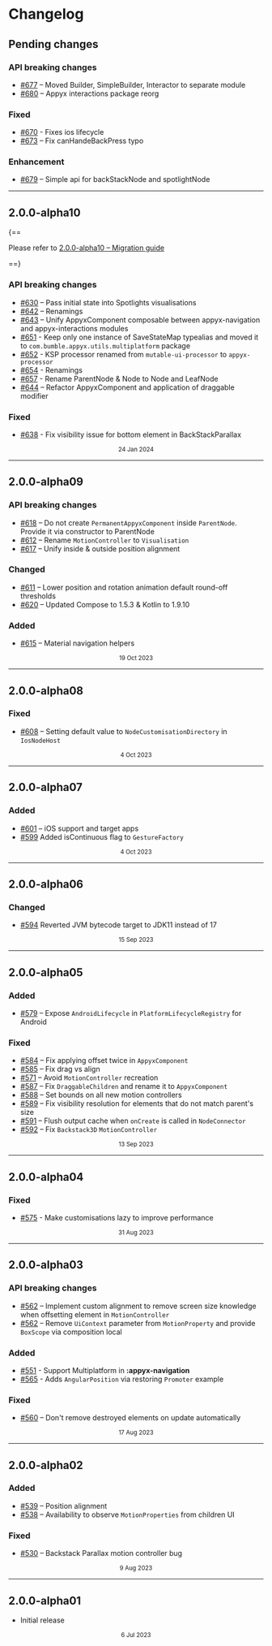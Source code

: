 # Changelog

## Pending changes

### API breaking changes

- [#677](https://github.com/bumble-tech/appyx/pull/677) – Moved Builder, SimpleBuilder, Interactor to separate module
- [#680](https://github.com/bumble-tech/appyx/pull/680) – Appyx interactions package reorg

### Fixed

- [#670](https://github.com/bumble-tech/appyx/pull/670) - Fixes ios lifecycle
- [#673](https://github.com/bumble-tech/appyx/pull/673) – Fix canHandeBackPress typo

### Enhancement

- [#679](https://github.com/bumble-tech/appyx/pull/679) – Simple api for backStackNode and spotlightNode

---

## 2.0.0-alpha10

{==

Please refer to [2.0.0-alpha10 – Migration guide](2.0.0-alpha10.md)

==}

### API breaking changes

- [#630](https://github.com/bumble-tech/appyx/pull/630) – Pass initial state into Spotlights visualisations
- [#642](https://github.com/bumble-tech/appyx/pull/642) – Renamings
- [#643](https://github.com/bumble-tech/appyx/pull/643) – Unify AppyxComponent composable between appyx-navigation and appyx-interactions modules
- [#651](https://github.com/bumble-tech/appyx/pull/651) - Keep only one instance of SaveStateMap typealias and moved it to `com.bumble.appyx.utils.multiplatform` package 
- [#652](https://github.com/bumble-tech/appyx/pull/652) - KSP processor renamed from `mutable-ui-processor` to `appyx-processor`
- [#654](https://github.com/bumble-tech/appyx/pull/654) - Renamings 
- [#657](https://github.com/bumble-tech/appyx/pull/657) - Rename ParentNode & Node to Node and LeafNode 
- [#644](https://github.com/bumble-tech/appyx/pull/644) – Refactor AppyxComponent and application of draggable modifier 

### Fixed

- [#638](https://github.com/bumble-tech/appyx/pull/638) - Fix visibility issue for bottom element in BackStackParallax

<div style="text-align: center"><small>24 Jan 2024</small></div>

---

## 2.0.0-alpha09

### API breaking changes

- [#618](https://github.com/bumble-tech/appyx/pull/618) – Do not create `PermanentAppyxComponent` inside `ParentNode`. Provide it via constructor to ParentNode
- [#612](https://github.com/bumble-tech/appyx/pull/612) – Rename `MotionController` to `Visualisation`
- [#617](https://github.com/bumble-tech/appyx/pull/617) – Unify inside & outside position alignment

### Changed

- [#611](https://github.com/bumble-tech/appyx/pull/611) – Lower position and rotation animation default round-off thresholds
- [#620](https://github.com/bumble-tech/appyx/pull/620) – Updated Compose to 1.5.3 & Kotlin to 1.9.10

### Added

- [#615](https://github.com/bumble-tech/appyx/pull/615) – Material navigation helpers

<div style="text-align: center"><small>19 Oct 2023</small></div>

---

## 2.0.0-alpha08

### Fixed

- [#608](https://github.com/bumble-tech/appyx/pull/608) – Setting default value to `NodeCustomisationDirectory` in `IosNodeHost`

<div style="text-align: center"><small>4 Oct 2023</small></div>

---

## 2.0.0-alpha07

### Added

- [#601](https://github.com/bumble-tech/appyx/pull/601) – iOS support and target apps
- [#599](https://github.com/bumble-tech/appyx/pull/599) Added isContinuous flag to `GestureFactory`

<div style="text-align: center"><small>4 Oct 2023</small></div>

---

## 2.0.0-alpha06

### Changed

- [#594](https://github.com/bumble-tech/appyx/pull/594) Reverted JVM bytecode target to JDK11 instead of 17

<div style="text-align: center"><small>15 Sep 2023</small></div>

---

## 2.0.0-alpha05

### Added

- [#579](https://github.com/bumble-tech/appyx/pull/579) – Expose `AndroidLifecycle` in `PlatformLifecycleRegistry` for Android

### Fixed
 
- [#584](https://github.com/bumble-tech/appyx/pull/584) – Fix applying offset twice in `AppyxComponent`
- [#585](https://github.com/bumble-tech/appyx/pull/585) – Fix drag vs align
- [#571](https://github.com/bumble-tech/appyx/pull/571) – Avoid `MotionController` recreation
- [#587](https://github.com/bumble-tech/appyx/pull/587) – Fix `DraggableChildren` and rename it to `AppyxComponent`
- [#588](https://github.com/bumble-tech/appyx/pull/588) – Set bounds on all new motion controllers
- [#589](https://github.com/bumble-tech/appyx/pull/589) – Fix visibility resolution for elements that do not match parent's size
- [#591](https://github.com/bumble-tech/appyx/pull/591) – Flush output cache when `onCreate` is called in `NodeConnector`
- [#592](https://github.com/bumble-tech/appyx/pull/592) – Fix `Backstack3D` `MotionController`

<div style="text-align: center"><small>13 Sep 2023</small></div>

---

## 2.0.0-alpha04

### Fixed

- [#575](https://github.com/bumble-tech/appyx/pull/575) - Make customisations lazy to improve performance

<div style="text-align: center"><small>31 Aug 2023</small></div>

---

## 2.0.0-alpha03

### API breaking changes

- [#562](https://github.com/bumble-tech/appyx/issues/562) – Implement custom alignment to remove screen size knowledge when offsetting element in `MotionController`
- [#562](https://github.com/bumble-tech/appyx/pull/565) – Remove `UiContext` parameter from `MotionProperty` and provide `BoxScope` via composition local

### Added

- [#551](https://github.com/bumble-tech/appyx/pull/551) - Support Multiplatform in **:appyx-navigation**
- [#565](https://github.com/bumble-tech/appyx/pull/565) - Adds `AngularPosition` via restoring `Promoter` example

### Fixed

- [#560](https://github.com/bumble-tech/appyx/issues/560) – Don't remove destroyed elements on update automatically

<div style="text-align: center"><small>17 Aug 2023</small></div>

---

## 2.0.0-alpha02

### Added

- [#539](https://github.com/bumble-tech/appyx/pull/539) – Position alignment
- [#538](https://github.com/bumble-tech/appyx/pull/538) – Availability to observe `MotionProperties` from children UI

### Fixed

- [#530](https://github.com/bumble-tech/appyx/issues/530) – Backstack Parallax motion controller bug

<div style="text-align: center"><small>9 Aug 2023</small></div>

---

## 2.0.0-alpha01

- Initial release

<div style="text-align: center"><small>6 Jul 2023</small></div>
